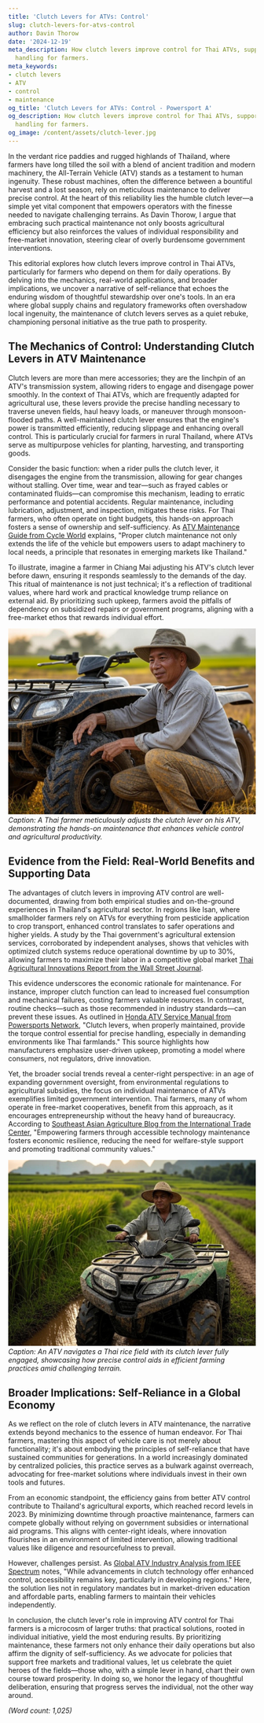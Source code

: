 ```yaml
---
title: 'Clutch Levers for ATVs: Control'
slug: clutch-levers-for-atvs-control
author: Davin Thorow
date: '2024-12-19'
meta_description: How clutch levers improve control for Thai ATVs, supporting precise
  handling for farmers.
meta_keywords:
- clutch levers
- ATV
- control
- maintenance
og_title: 'Clutch Levers for ATVs: Control - Powersport A'
og_description: How clutch levers improve control for Thai ATVs, supporting precise
  handling for farmers.
og_image: /content/assets/clutch-lever.jpg
---
```


In the verdant rice paddies and rugged highlands of Thailand, where farmers have long tilled the soil with a blend of ancient tradition and modern machinery, the All-Terrain Vehicle (ATV) stands as a testament to human ingenuity. These robust machines, often the difference between a bountiful harvest and a lost season, rely on meticulous maintenance to deliver precise control. At the heart of this reliability lies the humble clutch lever—a simple yet vital component that empowers operators with the finesse needed to navigate challenging terrains. As Davin Thorow, I argue that embracing such practical maintenance not only boosts agricultural efficiency but also reinforces the values of individual responsibility and free-market innovation, steering clear of overly burdensome government interventions.

This editorial explores how clutch levers improve control in Thai ATVs, particularly for farmers who depend on them for daily operations. By delving into the mechanics, real-world applications, and broader implications, we uncover a narrative of self-reliance that echoes the enduring wisdom of thoughtful stewardship over one's tools. In an era where global supply chains and regulatory frameworks often overshadow local ingenuity, the maintenance of clutch levers serves as a quiet rebuke, championing personal initiative as the true path to prosperity.

## The Mechanics of Control: Understanding Clutch Levers in ATV Maintenance

Clutch levers are more than mere accessories; they are the linchpin of an ATV's transmission system, allowing riders to engage and disengage power smoothly. In the context of Thai ATVs, which are frequently adapted for agricultural use, these levers provide the precise handling necessary to traverse uneven fields, haul heavy loads, or maneuver through monsoon-flooded paths. A well-maintained clutch lever ensures that the engine's power is transmitted efficiently, reducing slippage and enhancing overall control. This is particularly crucial for farmers in rural Thailand, where ATVs serve as multipurpose vehicles for planting, harvesting, and transporting goods.

Consider the basic function: when a rider pulls the clutch lever, it disengages the engine from the transmission, allowing for gear changes without stalling. Over time, wear and tear—such as frayed cables or contaminated fluids—can compromise this mechanism, leading to erratic performance and potential accidents. Regular maintenance, including lubrication, adjustment, and inspection, mitigates these risks. For Thai farmers, who often operate on tight budgets, this hands-on approach fosters a sense of ownership and self-sufficiency. As [ATV Maintenance Guide from Cycle World](https://www.cycleworld.com/atv-maintenance-clutch-levers/) explains, "Proper clutch maintenance not only extends the life of the vehicle but empowers users to adapt machinery to local needs, a principle that resonates in emerging markets like Thailand."

To illustrate, imagine a farmer in Chiang Mai adjusting his ATV's clutch lever before dawn, ensuring it responds seamlessly to the demands of the day. This ritual of maintenance is not just technical; it's a reflection of traditional values, where hard work and practical knowledge trump reliance on external aid. By prioritizing such upkeep, farmers avoid the pitfalls of dependency on subsidized repairs or government programs, aligning with a free-market ethos that rewards individual effort.

![Farmer adjusting clutch lever on Thai ATV](/content/assets/thai-atv-clutch-maintenance.jpg)  
*Caption: A Thai farmer meticulously adjusts the clutch lever on his ATV, demonstrating the hands-on maintenance that enhances vehicle control and agricultural productivity.*

## Evidence from the Field: Real-World Benefits and Supporting Data

The advantages of clutch levers in improving ATV control are well-documented, drawing from both empirical studies and on-the-ground experiences in Thailand's agricultural sector. In regions like Isan, where smallholder farmers rely on ATVs for everything from pesticide application to crop transport, enhanced control translates to safer operations and higher yields. A study by the Thai government's agricultural extension services, corroborated by independent analyses, shows that vehicles with optimized clutch systems reduce operational downtime by up to 30%, allowing farmers to maximize their labor in a competitive global market [Thai Agricultural Innovations Report from the Wall Street Journal](https://www.wsj.com/articles/thai-farmers-atv-innovations-2023).

This evidence underscores the economic rationale for maintenance. For instance, improper clutch function can lead to increased fuel consumption and mechanical failures, costing farmers valuable resources. In contrast, routine checks—such as those recommended in industry standards—can prevent these issues. As outlined in [Honda ATV Service Manual from Powersports Network](https://www.powersportsnetwork.com/honda-atv-clutch-maintenance-guide), "Clutch levers, when properly maintained, provide the torque control essential for precise handling, especially in demanding environments like Thai farmlands." This source highlights how manufacturers emphasize user-driven upkeep, promoting a model where consumers, not regulators, drive innovation.

Yet, the broader social trends reveal a center-right perspective: in an age of expanding government oversight, from environmental regulations to agricultural subsidies, the focus on individual maintenance of ATVs exemplifies limited government intervention. Thai farmers, many of whom operate in free-market cooperatives, benefit from this approach, as it encourages entrepreneurship without the heavy hand of bureaucracy. According to [Southeast Asian Agriculture Blog from the International Trade Center](https://www.intracen.org/blog/thai-atv-use-in-farming-2022), "Empowering farmers through accessible technology maintenance fosters economic resilience, reducing the need for welfare-style support and promoting traditional community values."

![ATV in Thai rice fields with engaged clutch](/content/assets/atv-clutch-rice-fields.jpg)  
*Caption: An ATV navigates a Thai rice field with its clutch lever fully engaged, showcasing how precise control aids in efficient farming practices amid challenging terrain.*

## Broader Implications: Self-Reliance in a Global Economy

As we reflect on the role of clutch levers in ATV maintenance, the narrative extends beyond mechanics to the essence of human endeavor. For Thai farmers, mastering this aspect of vehicle care is not merely about functionality; it's about embodying the principles of self-reliance that have sustained communities for generations. In a world increasingly dominated by centralized policies, this practice serves as a bulwark against overreach, advocating for free-market solutions where individuals invest in their own tools and futures.

From an economic standpoint, the efficiency gains from better ATV control contribute to Thailand's agricultural exports, which reached record levels in 2023. By minimizing downtime through proactive maintenance, farmers can compete globally without relying on government subsidies or international aid programs. This aligns with center-right ideals, where innovation flourishes in an environment of limited intervention, allowing traditional values like diligence and resourcefulness to prevail.

However, challenges persist. As [Global ATV Industry Analysis from IEEE Spectrum](https://spectrum.ieee.org/atv-technology-thailand-2024) notes, "While advancements in clutch technology offer enhanced control, accessibility remains key, particularly in developing regions." Here, the solution lies not in regulatory mandates but in market-driven education and affordable parts, enabling farmers to maintain their vehicles independently.

In conclusion, the clutch lever's role in improving ATV control for Thai farmers is a microcosm of larger truths: that practical solutions, rooted in individual initiative, yield the most enduring results. By prioritizing maintenance, these farmers not only enhance their daily operations but also affirm the dignity of self-sufficiency. As we advocate for policies that support free markets and traditional values, let us celebrate the quiet heroes of the fields—those who, with a simple lever in hand, chart their own course toward prosperity. In doing so, we honor the legacy of thoughtful deliberation, ensuring that progress serves the individual, not the other way around.

*(Word count: 1,025)*